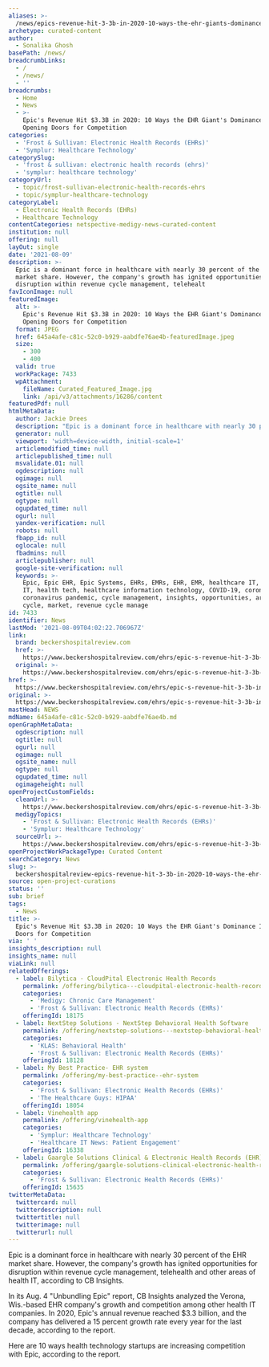 ```yaml
---
aliases: >-
  /news/epics-revenue-hit-3-3b-in-2020-10-ways-the-ehr-giants-dominance-is-opening-doors-for-competition
archetype: curated-content
author:
  - Sonalika Ghosh
basePath: /news/
breadcrumbLinks:
  - /
  - /news/
  - ''
breadcrumbs:
  - Home
  - News
  - >-
    Epic's Revenue Hit $3.3B in 2020: 10 Ways the EHR Giant's Dominance Is
    Opening Doors for Competition
categories:
  - 'Frost & Sullivan: Electronic Health Records (EHRs)'
  - 'Symplur: Healthcare Technology'
categorySlug:
  - 'frost & sullivan: electronic health records (ehrs)'
  - 'symplur: healthcare technology'
categoryUrl:
  - topic/frost-sullivan-electronic-health-records-ehrs
  - topic/symplur-healthcare-technology
categoryLabel:
  - Electronic Health Records (EHRs)
  - Healthcare Technology
contentCategories: netspective-medigy-news-curated-content
institution: null
offering: null
layOut: single
date: '2021-08-09'
description: >-
  Epic is a dominant force in healthcare with nearly 30 percent of the EHR
  market share. However, the company's growth has ignited opportunities for
  disruption within revenue cycle management, telehealt
favIconImage: null
featuredImage:
  alt: >-
    Epic's Revenue Hit $3.3B in 2020: 10 Ways the EHR Giant's Dominance Is
    Opening Doors for Competition
  format: JPEG
  href: 645a4afe-c81c-52c0-b929-aabdfe76ae4b-featuredImage.jpeg
  size:
    - 300
    - 400
  valid: true
  workPackage: 7433
  wpAttachment:
    fileName: Curated_Featured_Image.jpg
    link: /api/v3/attachments/16286/content
featuredPdf: null
htmlMetaData:
  author: Jackie Drees
  description: "Epic is a dominant force in healthcare with nearly 30 percent of the EHR market share. However, the company's growth has ignited opportunities for disruption within revenue cycle management, telehealth and other areas of health IT, according to CB Insights.\_"
  generator: null
  viewport: 'width=device-width, initial-scale=1'
  articlemodified_time: null
  articlepublished_time: null
  msvalidate.01: null
  ogdescription: null
  ogimage: null
  ogsite_name: null
  ogtitle: null
  ogtype: null
  ogupdated_time: null
  ogurl: null
  yandex-verification: null
  robots: null
  fbapp_id: null
  oglocale: null
  fbadmins: null
  articlepublisher: null
  google-site-verification: null
  keywords: >-
    Epic, Epic EHR, Epic Systems, EHRs, EMRs, EHR, EMR, healthcare IT, health
    IT, health tech, healthcare information technology, COVID-19, coronavirus,
    coronavirus pandemic, cycle management, insights, opportunities, areas,
    cycle, market, revenue cycle manage
id: 7433
identifier: News
lastMod: '2021-08-09T04:02:22.706967Z'
link:
  brand: beckershospitalreview.com
  href: >-
    https://www.beckershospitalreview.com/ehrs/epic-s-revenue-hit-3-3b-in-2020-10-ways-the-ehr-giant-s-dominance-is-opening-doors-for-competition.html
  original: >-
    https://www.beckershospitalreview.com/ehrs/epic-s-revenue-hit-3-3b-in-2020-10-ways-the-ehr-giant-s-dominance-is-opening-doors-for-competition.html
href: >-
  https://www.beckershospitalreview.com/ehrs/epic-s-revenue-hit-3-3b-in-2020-10-ways-the-ehr-giant-s-dominance-is-opening-doors-for-competition.html
original: >-
  https://www.beckershospitalreview.com/ehrs/epic-s-revenue-hit-3-3b-in-2020-10-ways-the-ehr-giant-s-dominance-is-opening-doors-for-competition.html
mastHead: NEWS
mdName: 645a4afe-c81c-52c0-b929-aabdfe76ae4b.md
openGraphMetaData:
  ogdescription: null
  ogtitle: null
  ogurl: null
  ogimage: null
  ogsite_name: null
  ogtype: null
  ogupdated_time: null
  ogimageheight: null
openProjectCustomFields:
  cleanUrl: >-
    https://www.beckershospitalreview.com/ehrs/epic-s-revenue-hit-3-3b-in-2020-10-ways-the-ehr-giant-s-dominance-is-opening-doors-for-competition.html
  medigyTopics:
    - 'Frost & Sullivan: Electronic Health Records (EHRs)'
    - 'Symplur: Healthcare Technology'
  sourceUrl: >-
    https://www.beckershospitalreview.com/ehrs/epic-s-revenue-hit-3-3b-in-2020-10-ways-the-ehr-giant-s-dominance-is-opening-doors-for-competition.html
openProjectWorkPackageType: Curated Content
searchCategory: News
slug: >-
  beckershospitalreview-epics-revenue-hit-3-3b-in-2020-10-ways-the-ehr-giants-dominance-is-opening-doors-for-competition
source: open-project-curations
status: ''
sub: brief
tags:
  - News
title: >-
  Epic's Revenue Hit $3.3B in 2020: 10 Ways the EHR Giant's Dominance Is Opening
  Doors for Competition
via: ' '
insights_description: null
insights_name: null
viaLink: null
relatedOfferings:
  - label: Bilytica - CloudPital Electronic Health Records
    permalink: /offering/bilytica---cloudpital-electronic-health-records
    categories:
      - 'Medigy: Chronic Care Management'
      - 'Frost & Sullivan: Electronic Health Records (EHRs)'
    offeringId: 18175
  - label: NextStep Solutions - NextStep Behavioral Health Software
    permalink: /offering/nextstep-solutions---nextstep-behavioral-health-software
    categories:
      - 'KLAS: Behavioral Health'
      - 'Frost & Sullivan: Electronic Health Records (EHRs)'
    offeringId: 18128
  - label: My Best Practice- EHR system
    permalink: /offering/my-best-practice--ehr-system
    categories:
      - 'Frost & Sullivan: Electronic Health Records (EHRs)'
      - 'The Healthcare Guys: HIPAA'
    offeringId: 18054
  - label: Vinehealth app
    permalink: /offering/vinehealth-app
    categories:
      - 'Symplur: Healthcare Technology'
      - 'Healthcare IT News: Patient Engagement'
    offeringId: 16338
  - label: Gaargle Solutions Clinical & Electronic Health Records (EHR)
    permalink: /offering/gaargle-solutions-clinical-electronic-health-records-ehr
    categories:
      - 'Frost & Sullivan: Electronic Health Records (EHRs)'
    offeringId: 15635
twitterMetaData:
  twittercard: null
  twitterdescription: null
  twittertitle: null
  twitterimage: null
  twitterurl: null
---
```

<p>Epic is a dominant force in healthcare with nearly 30 percent of the EHR market share. However, the company's growth has ignited opportunities for disruption within revenue cycle management, telehealth and other areas of health IT, according to CB Insights.&nbsp;</p><p>In its Aug. 4 "Unbundling Epic" report, CB Insights analyzed the Verona, Wis.-based EHR company's growth and competition among other health IT companies. In 2020, Epic's annual revenue reached $3.3 billion, and the company has delivered a 15 percent growth rate every year for the last decade, according to the report.&nbsp;</p><p>Here are 10 ways health technology startups are increasing competition with Epic, according to the report.</p>